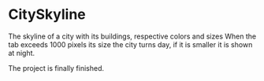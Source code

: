 # CitySkyline
The skyline of a city with its buildings, respective colors and sizes
When the tab exceeds 1000 pixels its size the city turns day, if it is smaller it is shown at night.

The project is finally finished.
